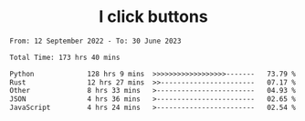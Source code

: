 <h1 align="center">
I click buttons
</h1>

<!--START_SECTION:waka-->

```txt
From: 12 September 2022 - To: 30 June 2023

Total Time: 173 hrs 40 mins

Python             128 hrs 9 mins  >>>>>>>>>>>>>>>>>>-------   73.79 %
Rust               12 hrs 27 mins  >>-----------------------   07.17 %
Other              8 hrs 33 mins   >------------------------   04.93 %
JSON               4 hrs 36 mins   >------------------------   02.65 %
JavaScript         4 hrs 24 mins   >------------------------   02.54 %
```

<!--END_SECTION:waka-->
